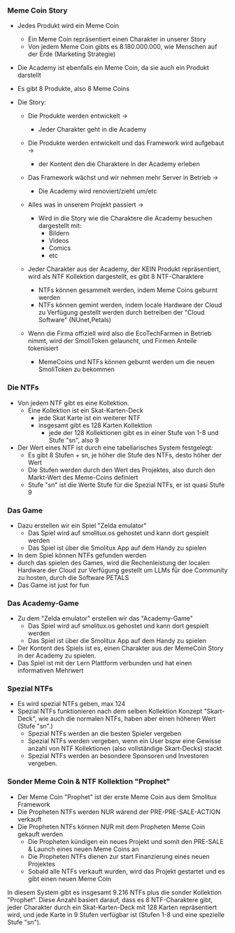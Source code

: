 
### Meme Coin Story

- Jedes Produkt wird ein Meme Coin
	- Ein Meme Coin repräsentiert einen Charakter in unserer Story
	- Von jedem Meme Coin gibts es 8.180.000.000, wie Menschen auf der Erde (Marketing Strategie)

- Die Academy ist ebenfalls ein Meme Coin, da sie auch ein Produkt darstellt

- Es gibt 8 Produkte, also 8 Meme Coins

- Die Story:
	- Die Produkte werden entwickelt ->
		- Jeder Charakter geht in die Academy
	- Die Produkte werden entwickelt und das Framework wird aufgebaut -> 
		- der Kontent den die Charaktere in der Academy erleben
	- Das Framework wächst und wir nehmen mehr Server in Betrieb -> 
		- Die Academy wird renoviert/zieht um/etc
	- Alles was in unserem Projekt passiert -> 
		- Wird in die Story wie die Charaktere die Academy besuchen dargestellt mit:
			- Bildern
			- Videos
			- Comics
			- etc

	- Jeder Charakter aus der Academy, der KEIN Produkt repräsentiert, wird als NTF Kollektion dargestellt, es gibt 8 NTF-Charaktere
		- NTFs können gesammelt werden, indem Meme Coins geburnt werden
		- NTFs können gemint werden, indem locale Hardware der Cloud zu Verfügung gestellt werden durch betreiben der "Cloud Software" (NUnet,Petals)


	- Wenn die Firma offiziell wird also die EcoTechFarmen in Betrieb nimmt, wird der SmoliToken gelauncht, und Firmen Anteile tokenisiert
		- MemeCoins und NTFs können geburnt werden um die neuen SmoliToken zu bekommen


### Die NTFs

- Von jedem NTF gibt es eine Kollektion. 
	- Eine Kollektion ist ein Skat-Karten-Deck 
		- jede Skat Karte ist ein weiterer NTF 
		- insgesamt gibt es 128 Karten Kollektion 
			- jede der 128 Kollektionen gibt es in einer Stufe von 1-8 und Stufe "sn", also 9 
- Der Wert eines NTF ist durch eine tabellarisches System festgelegt:
	- Es gibt 8 Stufen + sn, je höher die Stufe des NTFs, desto höher der Wert 
	- Die Stufen werden durch den Wert des Projektes, also durch den Markt-Wert des Meme-Coins definiert 
	- Stufe "sn" ist die Werte Stufe für die Spezial NTFs, er ist quasi Stufe 9

### Das Game
- Dazu erstellen wir ein Spiel "Zelda emulator"
	- Das Spiel wird auf smolitux.os gehostet und kann dort gespielt werden
	- Das Spiel ist über die Smolitux App auf dem Handy zu spielen
- In dem Spiel können NTFs gefunden werden
- durch das spielen des Games, wird die Rechenleistung der localen Hardware der Cloud zur Verfügung gestellt um LLMs für doe Community zu hosten, durch die Software PETALS
- Das Game ist just for fun

### Das Academy-Game
- Zu dem "Zelda emulator" erstellen wir das "Academy-Game"
	- Das Spiel wird auf smolitux.os gehostet und kann dort gespielt werden
	- Das Spiel ist über die Smolitux App auf dem Handy zu spielen
- Der Kontent des Spiels ist es, einen Charakter aus der MemeCoin Story in der Academy zu spielen. 
- Das Spiel ist mit der Lern Plattform verbunden und hat einen informativen Mehrwert

### Spezial NTFs
- Es wird spezial NTFs geben, max 124
- Spezial NTFs funktionieren nach dem selben Kollektion Konzept "Skart-Deck", wie auch die normalen NTFs, haben aber einen höheren Wert (Stufe "sn".)  
	- Spezial NTFs werden an die besten Spieler vergeben
	- Spezial NTFs werden vergeben, wenn ein User bspw eine Gewisse anzahl von NTF Kollektionen (also vollständige Skart-Decks) stackt
	- Spezial NTFs werden an besondere Sponsoren und Investoren vergeben.

### Sonder Meme Coin & NTF Kollektion "Prophet"
- Der Meme Coin "Prophet" ist der erste Meme Coin aus dem Smolitux Framework
- Die Propheten NTFs werden NUR wärend der PRE-PRE-SALE-ACTION verkauft
- Die Propheten NTFs können NUR mit dem Propheten Meme Coin gekauft werden
	- Die Propheten kündigen ein neues Projekt und somit den PRE-SALE & Launch eines neuen Meme Coins an
	- Die Propheten NTFs dienen zur start Finanzierung eines neuen Projektes
	- Sobald alle NTFs verkauft wurden, wird das Projekt gestartet und es gibt einen neuen Meme Coin


In diesem System gibt es insgesamt 9.216 NTFs plus die sonder Kollektion "Prophet". Diese Anzahl basiert darauf, dass es 8 NTF-Charaktere gibt, jeder Charakter durch ein Skat-Karten-Deck mit 128 Karten repräsentiert wird, und jede Karte in 9 Stufen verfügbar ist (Stufen 1-8 und eine spezielle Stufe "sn").

